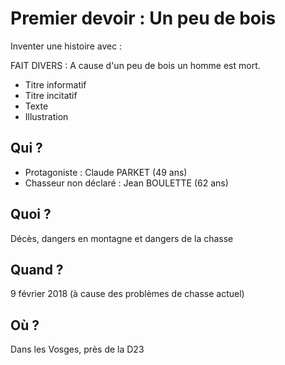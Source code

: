 # Premier devoir : Un peu de bois

Inventer une histoire avec :

FAIT DIVERS : A cause d'un peu de bois un homme est mort.

- Titre informatif
- Titre incitatif
- Texte
- Illustration

## Qui ?
- Protagoniste : Claude PARKET (49 ans)
- Chasseur non déclaré : Jean BOULETTE (62 ans)

## Quoi ?
Décès, dangers en montagne et dangers de la chasse

## Quand ?
9 février 2018 (à cause des problèmes de chasse actuel)

## Où ?
Dans les Vosges, près de la D23

